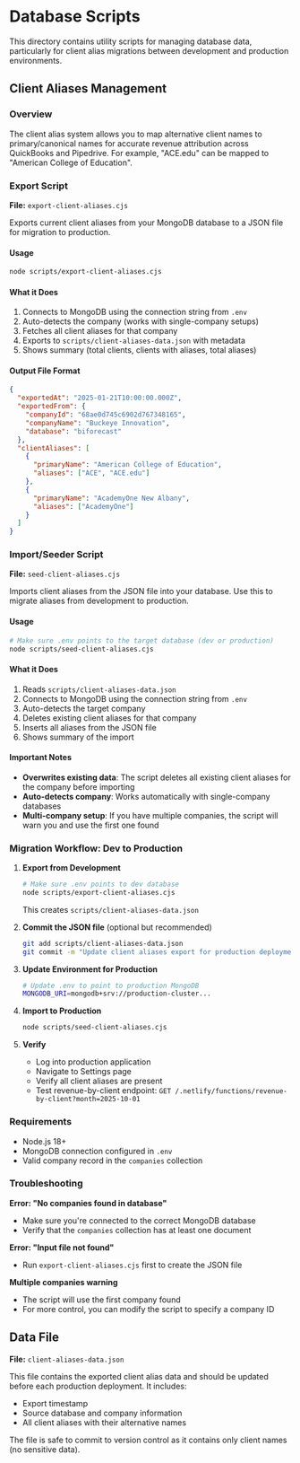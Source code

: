 # Database Scripts

This directory contains utility scripts for managing database data, particularly for client alias migrations between development and production environments.

## Client Aliases Management

### Overview

The client alias system allows you to map alternative client names to primary/canonical names for accurate revenue attribution across QuickBooks and Pipedrive. For example, "ACE.edu" can be mapped to "American College of Education".

### Export Script

**File:** `export-client-aliases.cjs`

Exports current client aliases from your MongoDB database to a JSON file for migration to production.

#### Usage

```bash
node scripts/export-client-aliases.cjs
```

#### What it Does

1. Connects to MongoDB using the connection string from `.env`
2. Auto-detects the company (works with single-company setups)
3. Fetches all client aliases for that company
4. Exports to `scripts/client-aliases-data.json` with metadata
5. Shows summary (total clients, clients with aliases, total aliases)

#### Output File Format

```json
{
  "exportedAt": "2025-01-21T10:00:00.000Z",
  "exportedFrom": {
    "companyId": "68ae0d745c6902d767348165",
    "companyName": "Buckeye Innovation",
    "database": "biforecast"
  },
  "clientAliases": [
    {
      "primaryName": "American College of Education",
      "aliases": ["ACE", "ACE.edu"]
    },
    {
      "primaryName": "AcademyOne New Albany",
      "aliases": ["AcademyOne"]
    }
  ]
}
```

### Import/Seeder Script

**File:** `seed-client-aliases.cjs`

Imports client aliases from the JSON file into your database. Use this to migrate aliases from development to production.

#### Usage

```bash
# Make sure .env points to the target database (dev or production)
node scripts/seed-client-aliases.cjs
```

#### What it Does

1. Reads `scripts/client-aliases-data.json`
2. Connects to MongoDB using the connection string from `.env`
3. Auto-detects the target company
4. Deletes existing client aliases for that company
5. Inserts all aliases from the JSON file
6. Shows summary of the import

#### Important Notes

- **Overwrites existing data**: The script deletes all existing client aliases for the company before importing
- **Auto-detects company**: Works automatically with single-company databases
- **Multi-company setup**: If you have multiple companies, the script will warn you and use the first one found

### Migration Workflow: Dev to Production

1. **Export from Development**
   ```bash
   # Make sure .env points to dev database
   node scripts/export-client-aliases.cjs
   ```
   This creates `scripts/client-aliases-data.json`

2. **Commit the JSON file** (optional but recommended)
   ```bash
   git add scripts/client-aliases-data.json
   git commit -m "Update client aliases export for production deployment"
   ```

3. **Update Environment for Production**
   ```bash
   # Update .env to point to production MongoDB
   MONGODB_URI=mongodb+srv://production-cluster...
   ```

4. **Import to Production**
   ```bash
   node scripts/seed-client-aliases.cjs
   ```

5. **Verify**
   - Log into production application
   - Navigate to Settings page
   - Verify all client aliases are present
   - Test revenue-by-client endpoint: `GET /.netlify/functions/revenue-by-client?month=2025-10-01`

### Requirements

- Node.js 18+
- MongoDB connection configured in `.env`
- Valid company record in the `companies` collection

### Troubleshooting

**Error: "No companies found in database"**
- Make sure you're connected to the correct MongoDB database
- Verify that the `companies` collection has at least one document

**Error: "Input file not found"**
- Run `export-client-aliases.cjs` first to create the JSON file

**Multiple companies warning**
- The script will use the first company found
- For more control, you can modify the script to specify a company ID

## Data File

**File:** `client-aliases-data.json`

This file contains the exported client alias data and should be updated before each production deployment. It includes:
- Export timestamp
- Source database and company information
- All client aliases with their alternative names

The file is safe to commit to version control as it contains only client names (no sensitive data).

